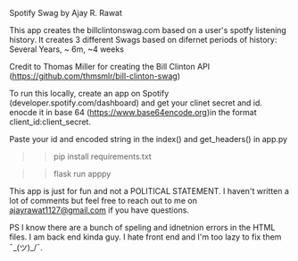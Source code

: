 Spotify Swag by Ajay R. Rawat

This app creates the billclintonswag.com based on a user's spotfy listening history. 
It creates 3 different Swags based on difernet periods of history: Several Years, ~ 6m, ~4 weeks

Credit to Thomas Miller for creating the Bill Clinton API (https://github.com/thmsmlr/bill-clinton-swag)

To run this locally, create an app on Spotify (developer.spotify.com/dashboard) and get your clinet secret and id.
enocde it in base 64 (https://www.base64encode.org)in the format client_id:client_secret. 

Paste your id and encoded string in the index() and get_headers() in app.py 

>> pip install requirements.txt

>> flask run apppy 

This app is just for fun and not a POLITICAL STATEMENT. I haven't written a lot of comments but feel free to reach out to me on ajayrawat1127@gmail.com if you have questions. 

PS I know there are a bunch of speling and idnetnion errors in the HTML files. I am back end kinda guy. I hate front end and I'm too lazy to fix them ¯\_(ツ)_/¯.  
